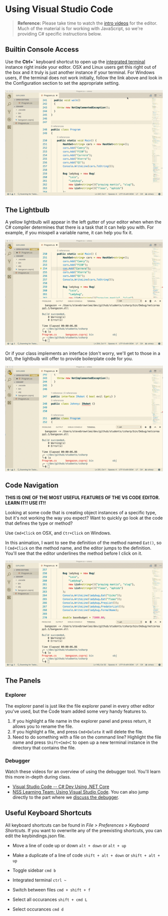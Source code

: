 # Using Visual Studio Code

> **Reference:** Please take time to watch the [intro videos](https://code.visualstudio.com/docs/getstarted/introvideos) for the editor. Much of the material is for working with JavaScript, so we're providing C# specific instructions below.

## Builtin Console Access

Use the **Ctrl+`** keyboard shortcut to open up the [integrated terminal](https://code.visualstudio.com/docs/editor/integrated-terminal) instance right inside your editor. OSX and Linux users get this right out of the box and it truly is just another instance if your terminal. For Windows users, if the terminal does not work initially, follow the link above and look in the Configuration section to set the appropriate setting.

![](./assets/code-terminal.gif)


## The Lightbulb

A yellow lightbulb will appear in the left gutter of your editor when when the C# compiler determines that there is a task that it can help you with. For example, if you misspell a variable name, it can help you fix it.

![](./assets/lightbulb-correction.gif)

Or if your class implements an interface (don't worry, we'll get to those in a bit), the lightbulb will offer to provide boilerplate code for you.

![](./assets/lightbulb-interface.gif)

## Code Navigation

**THIS IS ONE OF THE MOST USEFUL FEATURES OF THE VS CODE EDITOR. LEARN IT!! USE IT!!**

Looking at some code that is creating object instances of a specific type, but it's not working the way you expect? Want to quickly go look at the code that defines the type or method?

Use `Cmd+Click` on OSX, and `Ctr+Click` on Windows.

In this animation, I want to see the definition of the method named `Eat()`, so I `Cmd+Click` on the method name, and the editor jumps to the definition. You'll see that the editor underlines the method before I click on it.

![](./assets/code-navigation.gif)

## The Panels

### Explorer

The explorer panel is just like the file explorer panel in every other editor you've used, but the Code team added some very handy features to.

1. If you highlight a file name in the explorer panel and press return, it allows you to rename the file.
1. If you highlight a file, and press `Cmd+Delete` it will delete the file.
1. Need to do something with a file on the command line? Highlight the file name and press `Shift+Cmd+C` to open up a new terminal instance in the directory that contains the file.

### Debugger

Watch these videos for an overview of using the debugger tool. You'll learn this more in-depth during class.

* [Visual Studio Code -- C# Dev Using .NET Core](https://youtu.be/B-v58Yf07RE?t=481)
* [NSS Learning Team: Using Visual Studio Code](https://www.youtube.com/watch?v=ibLRROlkio4&index=2&list=PLX0ucpUE_qINmrJY4MasublSjpvljkqNS). You can also jump directly to the part where we [discuss the debugger](https://youtu.be/ibLRROlkio4?list=PLX0ucpUE_qINmrJY4MasublSjpvljkqNS&t=810).

## Useful Keyboard Shortcuts

All keyboard shortcuts can be found in *File > Preferences > Keyboard Shortcuts*. If you want to overwrite any of the preexisting shortcuts, you can edit the keybindings.json file. 

* Move a line of code up or down
`alt + down` or `alt + up`

* Make a duplicate of a line of code
`shift + alt + down` or `shift + alt + up`

* Toggle sidebar 
`cmd b` 

* Integrated terminal
`ctrl ~`

* Switch between files
`cmd + shift + f`

* Select all occurances
`shift + cmd L`

* Select occurances
`cmd d`
